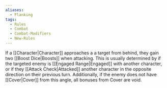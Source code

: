 ```yaml
---
aliases:
  - Flanking
tags:
  - Rules
  - Combat
  - Combat-Modifiers
  - New-Rules
---
```

If a [[Character|Character]] approaches a a target from behind, they gain two [[Boost Dice|Boosts]] when attacking. This is usually determined by if the targeted enemy is [[Engaged Range|Engaged]] with another character, or if they [[Attack Check|Attacked]] another character in the opposite direction on their previous turn. Additionally, if the enemy does not have [[Cover|Cover]] from this angle, all bonuses from Cover are void.